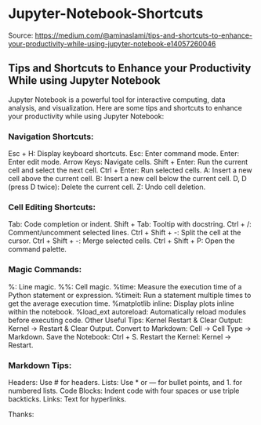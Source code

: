 # Jupyter-Notebook-Shortcuts
Source: https://medium.com/@aminaslami/tips-and-shortcuts-to-enhance-your-productivity-while-using-jupyter-notebook-e14057260046
## Tips and Shortcuts to Enhance your Productivity While using Jupyter Notebook


Jupyter Notebook is a powerful tool for interactive computing, data analysis, and visualization. Here are some tips and shortcuts to enhance your productivity while using Jupyter Notebook:

### Navigation Shortcuts:
Esc + H: Display keyboard shortcuts.
Esc: Enter command mode.
Enter: Enter edit mode.
Arrow Keys: Navigate cells.
Shift + Enter: Run the current cell and select the next cell.
Ctrl + Enter: Run selected cells.
A: Insert a new cell above the current cell.
B: Insert a new cell below the current cell.
D, D (press D twice): Delete the current cell.
Z: Undo cell deletion.

### Cell Editing Shortcuts:
Tab: Code completion or indent.
Shift + Tab: Tooltip with docstring.
Ctrl + /: Comment/uncomment selected lines.
Ctrl + Shift + -: Split the cell at the cursor.
Ctrl + Shift + -: Merge selected cells.
Ctrl + Shift + P: Open the command palette.


### Magic Commands:
%: Line magic.
%%: Cell magic.
%time: Measure the execution time of a Python statement or expression.
%timeit: Run a statement multiple times to get the average execution time.
%matplotlib inline: Display plots inline within the notebook.
%load_ext autoreload: Automatically reload modules before executing code.
Other Useful Tips:
Kernel Restart & Clear Output: Kernel -> Restart & Clear Output.
Convert to Markdown: Cell -> Cell Type -> Markdown.
Save the Notebook: Ctrl + S.
Restart the Kernel: Kernel -> Restart.


### Markdown Tips:
Headers: Use # for headers.
Lists: Use * or — for bullet points, and 1. for numbered lists.
Code Blocks: Indent code with four spaces or use triple backticks.
Links: Text for hyperlinks.


Thanks:
